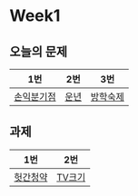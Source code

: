 # Week1

## 오늘의 문제

| 1번                                               | 2번                                            | 3번                                              |
| ------------------------------------------------- | ---------------------------------------------- | ------------------------------------------------ |
| [손익분기점](https://www.acmicpc.net/problem/1712) | [운년](https://www.acmicpc.net/problem/2753) | [방학숙제](https://www.acmicpc.net/problem/5532) |

## 과제

| 1번                                                                           | 2번                                                                            
| ----------------------------------------------------------------------------- | ------------------------------------------------------------------------------ 
| [헛간청약](https://www.acmicpc.net/problem/19698) | [TV크기](https://www.acmicpc.net/problem/1297) 
